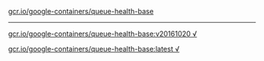 [gcr.io/google-containers/queue-health-base](https://hub.docker.com/r/anjia0532/google-containers.queue-health-base/tags/) 

----
[gcr.io/google-containers/queue-health-base:v20161020 √](https://hub.docker.com/r/anjia0532/google-containers.queue-health-base/tags/)

[gcr.io/google-containers/queue-health-base:latest √](https://hub.docker.com/r/anjia0532/google-containers.queue-health-base/tags/)

